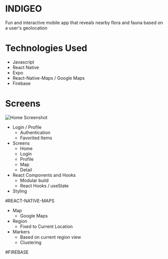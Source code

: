 # INDIGEO
Fun and interactive mobile app that reveals nearby flora and fauna based on a user's geolocation

# Technologies Used
- Javascript
- React Native
- Expo
- React-Native-Maps / Google Maps
- Firebase

# Screens
![Home Screenshot](./assets/screenshots/Indigeo-Home.png?raw=true "Home Screen")
- Login / Profile
  - Authentication
  - Favorited Items
- Screens
  - Home
  - Login
  - Profile
  - Map
  - Detail
- React Components and Hooks
  - Modular build
  - React Hooks / useState
- Styling

#REACT-NATIVE-MAPS

- Map
  - Google Maps
- Region
  - Fixed to Current Location
- Markers
  - Based on current region view
  - Clustering

#FIREBASE

